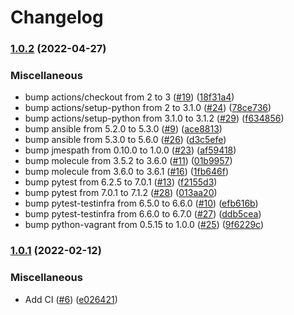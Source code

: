 # Changelog

### [1.0.2](https://github.com/nahsi/ansible-consul/compare/v1.0.1...v1.0.2) (2022-04-27)


### Miscellaneous

* bump actions/checkout from 2 to 3 ([#19](https://github.com/nahsi/ansible-consul/issues/19)) ([18f31a4](https://github.com/nahsi/ansible-consul/commit/18f31a4a3de042a254fc275acce899460caac879))
* bump actions/setup-python from 2 to 3.1.0 ([#24](https://github.com/nahsi/ansible-consul/issues/24)) ([78ce736](https://github.com/nahsi/ansible-consul/commit/78ce7366761b1e9dc812c8090fb7c2591e8bd7cd))
* bump actions/setup-python from 3.1.0 to 3.1.2 ([#29](https://github.com/nahsi/ansible-consul/issues/29)) ([f634856](https://github.com/nahsi/ansible-consul/commit/f634856a14e1a0ad20c83146cdd093b0afde416f))
* bump ansible from 5.2.0 to 5.3.0 ([#9](https://github.com/nahsi/ansible-consul/issues/9)) ([ace8813](https://github.com/nahsi/ansible-consul/commit/ace8813660492a55e1910396a77b027da4bea3ef))
* bump ansible from 5.3.0 to 5.6.0 ([#26](https://github.com/nahsi/ansible-consul/issues/26)) ([d3c5efe](https://github.com/nahsi/ansible-consul/commit/d3c5efeed46be8f0872c7ffe369a154f4cdb9e35))
* bump jmespath from 0.10.0 to 1.0.0 ([#23](https://github.com/nahsi/ansible-consul/issues/23)) ([af59418](https://github.com/nahsi/ansible-consul/commit/af594185231b6841ef959289da870703c8423e13))
* bump molecule from 3.5.2 to 3.6.0 ([#11](https://github.com/nahsi/ansible-consul/issues/11)) ([01b9957](https://github.com/nahsi/ansible-consul/commit/01b9957406a9197589686a4d7c3c5d25d244741c))
* bump molecule from 3.6.0 to 3.6.1 ([#16](https://github.com/nahsi/ansible-consul/issues/16)) ([1fb646f](https://github.com/nahsi/ansible-consul/commit/1fb646f321d1f53d9de2f0afc3e775ad2998542f))
* bump pytest from 6.2.5 to 7.0.1 ([#13](https://github.com/nahsi/ansible-consul/issues/13)) ([f2155d3](https://github.com/nahsi/ansible-consul/commit/f2155d3f0a821c23774b665d1a837909ae6863cd))
* bump pytest from 7.0.1 to 7.1.2 ([#28](https://github.com/nahsi/ansible-consul/issues/28)) ([013aa20](https://github.com/nahsi/ansible-consul/commit/013aa20ea9db59b21ba46e6a1a51df95074f616a))
* bump pytest-testinfra from 6.5.0 to 6.6.0 ([#10](https://github.com/nahsi/ansible-consul/issues/10)) ([efb616b](https://github.com/nahsi/ansible-consul/commit/efb616b8773242a9cbb764e3d6aa454a3b6d28eb))
* bump pytest-testinfra from 6.6.0 to 6.7.0 ([#27](https://github.com/nahsi/ansible-consul/issues/27)) ([ddb5cea](https://github.com/nahsi/ansible-consul/commit/ddb5ceaf385854e6b36fb38c8429cb600924300e))
* bump python-vagrant from 0.5.15 to 1.0.0 ([#25](https://github.com/nahsi/ansible-consul/issues/25)) ([9f6229c](https://github.com/nahsi/ansible-consul/commit/9f6229c37a6f898c147d7ffbda58bb94cd06cd1b))

### [1.0.1](https://github.com/nahsi/ansible-consul/compare/v1.0.0...v1.0.1) (2022-02-12)


### Miscellaneous

* Add CI ([#6](https://github.com/nahsi/ansible-consul/issues/6)) ([e026421](https://github.com/nahsi/ansible-consul/commit/e026421a038d78f1bee7bf69f391f50ef2f56b63))

